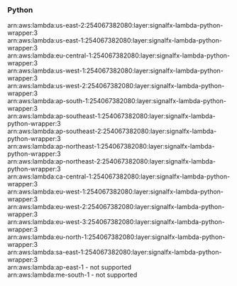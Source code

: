 <h3>Python</h3>

arn:aws:lambda:us-east-2:254067382080:layer:signalfx-lambda-python-wrapper:3<br>
arn:aws:lambda:us-east-1:254067382080:layer:signalfx-lambda-python-wrapper:3<br>
arn:aws:lambda:eu-central-1:254067382080:layer:signalfx-lambda-python-wrapper:3<br>
arn:aws:lambda:us-west-1:254067382080:layer:signalfx-lambda-python-wrapper:3<br>
arn:aws:lambda:us-west-2:254067382080:layer:signalfx-lambda-python-wrapper:3<br>
arn:aws:lambda:ap-south-1:254067382080:layer:signalfx-lambda-python-wrapper:3<br>
arn:aws:lambda:ap-southeast-1:254067382080:layer:signalfx-lambda-python-wrapper:3<br>
arn:aws:lambda:ap-southeast-2:254067382080:layer:signalfx-lambda-python-wrapper:3<br>
arn:aws:lambda:ap-northeast-1:254067382080:layer:signalfx-lambda-python-wrapper:3<br>
arn:aws:lambda:ap-northeast-2:254067382080:layer:signalfx-lambda-python-wrapper:3<br>
arn:aws:lambda:ca-central-1:254067382080:layer:signalfx-lambda-python-wrapper:3<br>
arn:aws:lambda:eu-west-1:254067382080:layer:signalfx-lambda-python-wrapper:3<br>
arn:aws:lambda:eu-west-2:254067382080:layer:signalfx-lambda-python-wrapper:3<br>
arn:aws:lambda:eu-west-3:254067382080:layer:signalfx-lambda-python-wrapper:3<br>
arn:aws:lambda:eu-north-1:254067382080:layer:signalfx-lambda-python-wrapper:3<br>
arn:aws:lambda:sa-east-1:254067382080:layer:signalfx-lambda-python-wrapper:3<br>
arn:aws:lambda:ap-east-1 - not supported<br>
arn:aws:lambda:me-south-1 - not supported<br>

<!-- Note to maintainers: please be careful editing this file. 
